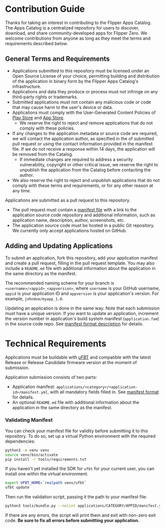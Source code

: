 # Contribution Guide

Thanks for taking an interest in contributing to the Flipper Apps Catalog. The Apps Catalog is a centralized repository for users to discover, download, and share community-developed apps for Flipper Zero. We welcome contributions from anyone as long as they meet the terms and requirements described below.


## General Terms and Requirements

 * Applications submitted to this repository must be licensed under an Open Source License of your choice, permitting building and distribution of the application in binary form by the Flipper Apps Catalog's infrastructure.
 * Applications and data they produce or process must not infringe on any third-party rights or trademarks.
 * Submitted applications must not contain any malicious code or code that may cause harm to the user's device or data.
 * Applications must comply with the User-Generated Content Policies of [Play Store](https://support.google.com/googleplay/android-developer/answer/9876937) and [App Store](https://developer.apple.com/app-store/review/guidelines/#user-generated-content).
    * We reserve the right to reject and remove applications that do not comply with these policies.
 * If any changes to the application metadata or source code are required, we will contact the application author, as specified in the of submitted pull request or using the contact information provided in the manifest file. If we do not receive a response within 14 days, the application will be removed from the Catalog.
    * If immediate changes are required to address a security vulnerability, copyright or other critical issue, we reserve the right to unpublish the application from the Catalog before contacting the author.
 * We also reserve the right to reject and unpublish applications that do not comply with these terms and requirements, or for any other reason at any time.

Applications are submitted as a pull request to this repository.

 * The pull request must contain a [manifest file](./Manifest.md) with a link to the application source code repository and additional information, such as application name, description, author, screenshots, etc. 
 * The application source code must be hosted in a public Git repository. We currently only accept applications hosted on GitHub.


## Adding and Updating Applications

To submit an application, fork this repository, add your application manifest and create a pull request, filling in the pull request template. You may also include a `README.md` file with additional information about the application in the same directory as the manifest.

The recommended naming scheme for your branch is `<username>/<appid>_<appversion>`, where `username` is your GitHub username, `appid` is your application ID and `appversion` is your application's version. For example, `johndoe/myapp_1.0`.

Updating an application is done in the same way. Note that each submission must have a unique version. If you want to update an application, increment the version number in application's build system manifest (`application.fam`) in the source code repo. See [manifest format description](./Manifest.md#application-version) for details.

# Technical Requirements

Applications must be buildable with [uFBT](https://pypi.org/project/ufbt/) and compatible with the latest Release or Release Candidate firmware version at the moment of submission.

Application submission consists of two parts:
 - Application manifest: `applications/<category>/<application-id>/manifest.yml`, with all mandatory fields filled in. See [manifest format](./Manifest.md) for details.
 - An optional `README.md` file with additional information about the application in the same directory as the manifest.

### Validating Manifest

You can check your manifest file for validity before submitting it to this repository. To do so, set up a virtual Python environment with the required dependencies:

```bash
python3 -m venv venv
source venv/bin/activate
pip install -r tools/requirements.txt
```

If you haven't yet installed the SDK for `ufbt` for your current user, you can install one within the virtual environment.

```bash
export UFBT_HOME=`realpath venv/ufbt`
ufbt update
```

Then run the validation script, passing it the path to your manifest file:

```bash
python3 tools/bundle.py --nolint applications/CATEGORY/APPID/manifest.yml bundle.zip
```

If there are any errors, the script will print them and exit with non-zero exit code. **Be sure to fix all errors before submitting your application.**
